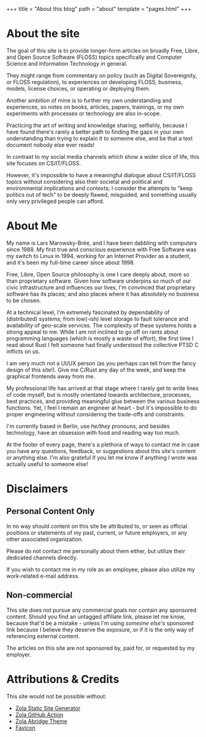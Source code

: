 +++
title = "About this blog"
path = "about"
template = "pages.html"
+++

# About the site

The goal of this site is to provide longer-form articles on broadly
Free, Libre, and Open Source Software (FLOSS) topics specifically and
Computer Science and Information Technology in general.

They might range from commentary on policy (such as Digital
Sovereignity, or FLOSS regulation), to experiences on developing FLOSS,
business, models, license choices, or operating or deploying them.

Another ambition of mine is to further my own understanding and
experiences, so notes on books, articles, papers, trainings, or my own
experiments with processes or technology are also in-scope.

Practicing the art of writing and knowledge sharing; selfishly, because
I have found there's rarely a better path to finding the gaps in your
own understanding than trying to explain it to someone else, and be that
a text document nobody else ever reads!

In contrast to my social media channels which show a wider slice of
life, this site focuses on CS/IT/FLOSS.

However, it's impossible to have a meaningful dialogue about CS/IT/FLOSS
topics *without* considering also their societal and political and
environmental implications and contexts; I consider the attempts to
"keep politics out of tech" to be deeply flawed, misguided, and
something usually only very privileged people can afford.

# About Me

My name is Lars Marowsky-Brée, and I have been dabbling with computers
since 1988. My first true and conscious experience with Free Software
was my switch to Linux in 1994, working for an Internet Provider as a
student, and it's been my full-time career since about 1998.

Free, Libre, Open Source philosophy is one I care deeply about, more so
than proprietary software. Given how software underpins so much of our
civic infrastructure and influences our lives, I'm convinced that
proprietary software has its places; and also places where it has
absolutely no business to be chosen.

At a technical level, I'm extremely fascinated by dependability of
(distributed) systems; from low(-ish) level storage to fault tolerance
and availability of geo-scale services. The complexity of these systems
holds a strong appeal to me. While I am not inclined to go off on rants
about programming languages (which is mostly a waste of effort), the
first time I read about Rust I felt someone had finally understood the
collective PTSD C inflicts on us.

I am very much not a UI/UX person (as you perhaps can tell from the
fancy design of this site!). Give me C/Rust any day of the week, and
keep the graphical frontends away from me.

My professional life has arrived at that stage where I rarely get to
write lines of code myself, but is mostly orientated towards
architecture, processes, best practices, and providing meaningful glue
between the various business functions. Yet, I feel I remain an
engineer at heart - but it's impossible to do proper engineering without
considering the trade-offs and constraints.

I'm currently based in Berlin, use *he/they* pronouns, and besides
technology, have an obsession with food and reading way too much.

At the footer of every page, there's a plethora of ways to contact me in
case you have any questions, feedback, or suggestions about this site's
content or anything else. I'm also grateful if you let me know if
anything I wrote was actually useful to someone else!

# Disclaimers

## Personal Content Only

In no way should content on this site be attributed to, or seen as
official positions or statements of my past, current, or future
employers, or any other associated organization.

Please do not contact me personally about them either, but utilize their
dedicated channels directly.

If you wish to contact me in my role as an employee, please also utilize
my work-related e-mail address.

## Non-commercial

This site does not pursue any commercial goals nor contain any sponsored
content. Should you find an untagged affiliate link, please let me know,
because that'd be a mistake - unless I'm using *someone else's*
sponsored link because I believe they deserve the exposure, or if it
is the only way of referencing external content.

The articles on this site are not sponsored by, paid for, or requested
by my employer.

# Attributions & Credits

This site would not be possible without:

- [Zola Static Site Generator](https://getzola.org/)
- [Zola GitHub Action](https://github.com/shalzz/zola-deploy-action)
- [Zola Abridge Theme](https://github.com/jieiku/abridge)
- [Favicon](https://vectordoodle.gumroad.com/l/FOCLd)


